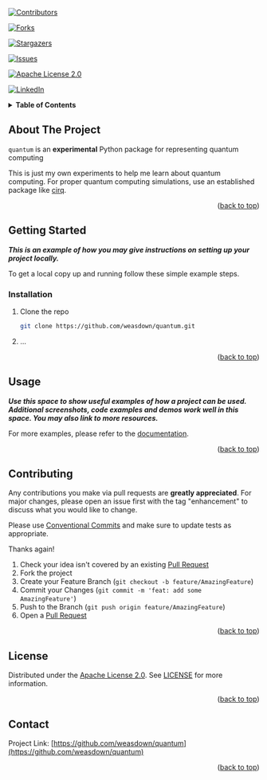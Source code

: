 <!-- This README is based on the template at https://github.com/othneildrew/Best-README-Template/blob/main/BLANK_README.md -->

<!-- Improved compatibility of back to top link: See: https://github.com/othneildrew/Best-README-Template/pull/73 -->
<a id="readme-top"></a>
<!--
*** Thanks for checking out the Best-README-Template. If you have a suggestion
*** that would make this better, please fork the repo and create a pull request
*** or simply open an issue with the tag "enhancement".
*** Don't forget to give the project a star!
*** Thanks again! Now go create something AMAZING! :D
-->



<!-- PROJECT SHIELDS -->

<!--

*** I'm using markdown "reference style" links for readability.

*** Reference links are enclosed in brackets [ ] instead of parentheses ( ).

*** See the bottom of this document for the declaration of the reference variables

*** for contributors-url, forks-url, etc. This is an optional, concise syntax you may use.

*** https://www.markdownguide.org/basic-syntax/#reference-style-links

-->

[![Contributors][contributors-shield]][contributors-url]

[![Forks][forks-shield]][forks-url]

[![Stargazers][stars-shield]][stars-url]

[![Issues][issues-shield]][issues-url]

[![Apache License 2.0][license-shield]][license-url]

[![LinkedIn][linkedin-shield]][linkedin-url]



[//]: # (<!-- PROJECT LOGO -->)

[//]: # (<br />)

[//]: # (<div align="center">)

[//]: # ()
[//]: # ([//]: # &#40;  <a href="https://github.com/weasdown/quantum">&#41;)
[//]: # ()
[//]: # ([//]: # &#40;    <img src="images/logo.png" alt="Logo" width="80" height="80">&#41;)
[//]: # ()
[//]: # ([//]: # &#40;  </a>&#41;)
[//]: # ()
[//]: # (<h3 align="center">quantum</h3>)

[//]: # ()
[//]: # (  <p align="center">)

[//]: # (    A Python package for representing quantum computing.)

[//]: # (    <br />)

[//]: # (    <a href="https://github.com/weasdown/quantum"><strong>Explore the docs »</strong></a>)

[//]: # (    <br />)

[//]: # (    <br />)

[//]: # (    <a href="https://github.com/weasdown/quantum">View Demo</a>)

[//]: # (    &middot;)

[//]: # (    <a href="https://github.com/weasdown/quantum/issues/new?labels=bug&template=bug-report---.md">Report Bug</a>)

[//]: # (    &middot;)

[//]: # (    <a href="https://github.com/weasdown/quantum/issues/new?labels=enhancement&template=feature-request---.md">Request Feature</a>)

[//]: # (  </p>)

[//]: # (</div>)



<!-- TABLE OF CONTENTS -->
<details>
  <summary><b>Table of Contents</b></summary>
  <ol>
    <li>
      <a href="#about-the-project">About The Project</a>
      <ul>
        <li><a href="#built-with">Built With</a></li>
      </ul>
    </li>
    <li>
      <a href="#getting-started">Getting Started</a>
      <ul>
        <li><a href="#prerequisites">Prerequisites</a></li>
        <li><a href="#installation">Installation</a></li>
      </ul>
    </li>
    <li><a href="#usage">Usage</a></li>
    <li><a href="#roadmap">Roadmap</a></li>
    <li><a href="#contributing">Contributing</a></li>
    <li><a href="#license">License</a></li>
    <li><a href="#contact">Contact</a></li>
    <li><a href="#acknowledgments">Acknowledgments</a></li>
  </ol>
</details>



<!-- ABOUT THE PROJECT -->
## About The Project

[//]: # ([![Product Name Screen Shot][product-screenshot]]&#40;https://example.com&#41;)

`quantum` is an **experimental** Python package for representing quantum computing

This is just my own experiments to help me learn about quantum computing. For proper quantum computing simulations, use an established package like [cirq].

<p align="right">(<a href="#readme-top">back to top</a>)</p>

[//]: # (### Built With)

[//]: # ()
[//]: # (* [![Next][Next.js]][Next-url])

[//]: # (* [![React][React.js]][React-url])

[//]: # (* [![Vue][Vue.js]][Vue-url])

[//]: # (* [![Angular][Angular.io]][Angular-url])

[//]: # (* [![Svelte][Svelte.dev]][Svelte-url])

[//]: # (* [![Laravel][Laravel.com]][Laravel-url])

[//]: # (* [![Bootstrap][Bootstrap.com]][Bootstrap-url])

[//]: # (* [![JQuery][JQuery.com]][JQuery-url])

[//]: # ()
[//]: # (<p align="right">&#40;<a href="#readme-top">back to top</a>&#41;</p>)

<!-- GETTING STARTED -->
## Getting Started

**_This is an example of how you may give instructions on setting up your project locally._**

To get a local copy up and running follow these simple example steps.

[//]: # (### Prerequisites)

[//]: # ()
[//]: # (This is an example of how to list things you need to use the software and how to install them.)

[//]: # (* npm)

[//]: # (  ```sh)

[//]: # (  npm install npm@latest -g)

[//]: # (  ```)

### Installation

1. Clone the repo
   ```sh
   git clone https://github.com/weasdown/quantum.git
   ```
2. ...

<p align="right">(<a href="#readme-top">back to top</a>)</p>



<!-- USAGE EXAMPLES -->
## Usage

**_Use this space to show useful examples of how a project can be used. Additional screenshots, code examples and demos work well in this space. You may also link to more resources._**

For more examples, please refer to the [documentation].

<p align="right">(<a href="#readme-top">back to top</a>)</p>


[//]: # (<!-- ROADMAP -->)

[//]: # (## Roadmap)

[//]: # ()
[//]: # (- [ ] Feature 1)

[//]: # (- [ ] Feature 2)

[//]: # (- [ ] Feature 3)

[//]: # (    - [ ] Nested Feature)

[//]: # ()
[//]: # (See the [open issues]&#40;https://github.com/weasdown/quantum/issues&#41; for a full list of proposed features &#40;and known issues&#41;.)

[//]: # ()
[//]: # (<p align="right">&#40;<a href="#readme-top">back to top</a>&#41;</p>)



<!-- CONTRIBUTING -->
## Contributing

Any contributions you make via pull requests are **greatly appreciated**. For major changes, please open an issue first with the tag "enhancement" to discuss what you would like to change.

Please use [Conventional Commits] and make sure to update tests as appropriate.

Thanks again!

1. Check your idea isn't covered by an existing [Pull Request](https://github.com/weasdown/quantum/pulls)
2. Fork the project
3. Create your Feature Branch (`git checkout -b feature/AmazingFeature`)
4. Commit your Changes (`git commit -m 'feat: add some AmazingFeature'`)
5. Push to the Branch (`git push origin feature/AmazingFeature`)
6. Open a [Pull Request](https://github.com/weasdown/quantum/pulls)

<p align="right">(<a href="#readme-top">back to top</a>)</p>

[//]: # (### Top contributors:)

[//]: # ()
[//]: # (<a href="https://github.com/weasdown/quantum/graphs/contributors">)

[//]: # (  <img src="https://contrib.rocks/image?repo=weasdown/quantum" alt="contrib.rocks image" />)

[//]: # (</a>)



<!-- LICENSE -->
## License

Distributed under the [Apache License 2.0]. See [LICENSE] for more information.

<p align="right">(<a href="#readme-top">back to top</a>)</p>



<!-- CONTACT -->
## Contact

Project Link: [https://github.com/weasdown/quantum](https://github.com/weasdown/quantum)

[//]: # (Your Name - [@weasdown]&#40;https://twitter.com/weasdown&#41; - weasdown99@gmail.com)

<p align="right">(<a href="#readme-top">back to top</a>)</p>



[//]: # (<!-- ACKNOWLEDGMENTS -->)

[//]: # (## Acknowledgments)

[//]: # ()
[//]: # (* []&#40;&#41;)

[//]: # (* []&#40;&#41;)

[//]: # (* []&#40;&#41;)

[//]: # ()
[//]: # (<p align="right">&#40;<a href="#readme-top">back to top</a>&#41;</p>)



<!-- MARKDOWN LINKS & IMAGES -->
<!-- https://www.markdownguide.org/basic-syntax/#reference-style-links -->
[cirq]: https://quantumai.google/cirq

<!-- Project Shield links -->
[contributors-shield]: https://img.shields.io/github/contributors/weasdown/quantum.svg?style=for-the-badge
[contributors-url]: https://github.com/weasdown/quantum/graphs/contributors
[forks-shield]: https://img.shields.io/github/forks/weasdown/quantum.svg?style=for-the-badge
[forks-url]: https://github.com/weasdown/quantum/network/members
[stars-shield]: https://img.shields.io/github/stars/weasdown/quantum.svg?style=for-the-badge
[stars-url]: https://github.com/weasdown/quantum/stargazers
[issues-shield]: https://img.shields.io/github/issues/weasdown/quantum.svg?style=for-the-badge
[issues-url]: https://github.com/weasdown/quantum/issues
[license-shield]: https://img.shields.io/github/license/weasdown/quantum.svg?style=for-the-badge
[license-url]: https://github.com/weasdown/quantum/blob/master/LICENSE
[linkedin-shield]: https://img.shields.io/badge/-LinkedIn-black.svg?style=for-the-badge&logo=linkedin&colorB=555
[linkedin-url]: https://linkedin.com/in/weasdown

[documentation]: docs

[//]: # ([product-screenshot]: images/screenshot.png)

[//]: # ([Next.js]: https://img.shields.io/badge/next.js-000000?style=for-the-badge&logo=nextdotjs&logoColor=white)

[//]: # ([Next-url]: https://nextjs.org/)

[//]: # ([React.js]: https://img.shields.io/badge/React-20232A?style=for-the-badge&logo=react&logoColor=61DAFB)

[//]: # ([React-url]: https://reactjs.org/)

[//]: # ([Vue.js]: https://img.shields.io/badge/Vue.js-35495E?style=for-the-badge&logo=vuedotjs&logoColor=4FC08D)

[//]: # ([Vue-url]: https://vuejs.org/)

[//]: # ([Angular.io]: https://img.shields.io/badge/Angular-DD0031?style=for-the-badge&logo=angular&logoColor=white)

[//]: # ([Angular-url]: https://angular.io/)

[//]: # ([Svelte.dev]: https://img.shields.io/badge/Svelte-4A4A55?style=for-the-badge&logo=svelte&logoColor=FF3E00)

[//]: # ([Svelte-url]: https://svelte.dev/)

[//]: # ([Laravel.com]: https://img.shields.io/badge/Laravel-FF2D20?style=for-the-badge&logo=laravel&logoColor=white)

[//]: # ([Laravel-url]: https://laravel.com)

[//]: # ([Bootstrap.com]: https://img.shields.io/badge/Bootstrap-563D7C?style=for-the-badge&logo=bootstrap&logoColor=white)

[//]: # ([Bootstrap-url]: https://getbootstrap.com)

[//]: # ([JQuery.com]: https://img.shields.io/badge/jQuery-0769AD?style=for-the-badge&logo=jquery&logoColor=white)

[//]: # ([JQuery-url]: https://jquery.com )


[Conventional Commits]: https://www.conventionalcommits.org/en/v1.0.0/
[Apache License 2.0]:https://choosealicense.com/licenses/apache-2.0/
[LICENSE]: LICENSE
